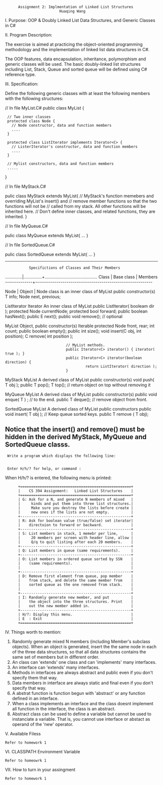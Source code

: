           Assignment 2: Implmentation of Linked List Structures
                             Huaqing Wang


I.     Purpose: OOP & Doubly Linked List Data Structures, and Generic Classes in C#

II.     Program Description:

   The exercise is aimed at practicing the object-oriented
programming methodology and the implementation of linked list data
structures in C#.

   The OOP features, data encapsulation, inheritance, polymorphism and
generic classes will be used. The basic doubly-linked list structures including
List, Stack, Queue and sorted queue will be defined using C# reference type.


III.     Specification:

   Define the following generic classes with at least the following members with
the following structures:

  // In file MyList.C# 
  public class MyList<C> {

     // Two inner classes
     protected class Node {
       // Node constructor, data and function members
       ....
     }

     protected class ListIterator implements Iterator<C> {
       // ListerIterator's constructor, data and function members
       ....
     }

     // Mylist constructors, data and function members
     .....

  }
     
  // In file MyStack.C#
     
  pulic class MyStack<C> extends MyList<C>{
     // MyStack's function memebers and overriding MyList's insert() and
     // remove member functions so that the two functions will not be
     // called from my stack. All other functions will be inherited here.
     // Don't define inner classes, and related functions, they are inherited.
  }

  // In file MyQueue.C#
 
  pulic class MyQueue<C> extends MyList<C>{  ... }

  // In file SortedQueue.C#

  pulic class SortedQueue<C> extends MyList<C>{ ... }

--------------------------------------------------------------------------
               Specifictions of Classes and Their Members
..............|...............+...........................................
   Class      | Base class    | Members
--------------+------------------------------------------------------------
  
   Node       | Object        | Node class is an inner class of MyList
                                public constructor(s)
                                T info; Node next, previous;

  ListIterator Iterator<C>      An inner class of MyList
                                public ListIterator( booleam dir );
                                protected Node currentNode;
                                protected bool forward;
                                public boolean hasNext();
                                public E     next();
                                public void    remove(); // optional

   MyList<C>   Object,          public constructor(s)
                                Iterable<C>     protected Node<C> front, rear; int count;
                                public boolean empty();
                                public int     size();
                                void     insert(C obj, int position);
                                C remove( int position );

                                // MyList methods.
                                public Iterator<C> iterator() { iterator( true ); }
                                public Iterator<C> iterator(boolean direction) {
                                         return ListIterator( direction );
                                } 

  MyStack<T>    MyList<T>       A derived class of MyList
                                public constructor(s)
                                void     push( T obj );
                                public T     pop();
                                T     top(); // return object on top without removing it

  MyQueue<T>    MyList<T>       A derived class of MyList
                                public constructor(s)
                                public void     enque( T ) ; // to the end.
                                public T     deque(); // remove object from front. 

  SortedQueue<T>  MyList<T>     A derived class of MyList
                                public constructors
                                public void insert( T obj ); // Keep queue sorted keys.
                                public T remove ( T obj);

Notice that the insert() and remove() must be hidden in the derived MyStack,
MyQueue and SortedQueue classs.
------------------------------------------------------------------------------


     Write a program which displays the following line:


     Enter H/h/? for help, or command : 


   When H/h/? is entered, the following menu is printed:

          +===================================================+
          |    CS 394 Assignment:   Linked List Structures    | 
          +===================================================+
          | G: Ask for a N, and generate N members of mixed   |
          |     kinds and put them into three list structures.|
          |     Make sure you destroy the lists before create |
          |     new ones if the lists are not empty.          |
          +---------------------------------------------------+
          | R: Ask for boolean value (true/false) set iterator|
          |    directoion to forward or backward.             | 
          +---------------------------------------------------+
          | S: List members in stack, 1 memebr per line,      |
          |     20 members per screen with header line, allow |
          |     Q/q to quit listing after each 20 members.    |
          +---------------------------------------------------+
          | Q: List members in queue (same requirements).     |
          +---------------------------------------------------+
          | O: List members in ordered queue sorted by SSN    |
          |    (same requirements).                           |
          |                                                   |
          +---------------------------------------------------+
          | D: Remove first element from queue, pop member    |
          |    from stack, and delete the same member from    |
          |    sorted queue as the one removed from stack.    |
          |                                                   |
          +---------------------------------------------------+
          | I: Randomly generate new member, and put          |
          |    the object into the three structures. Print    |
          |    out the new member added in.                   |
          +---------------------------------------------------+
          | H/?: Display this menu.                           |
          | E  : Exit                                         |
          +===================================================+

IV.     Things worth to mention:

  1. Randomly generate mixed N members (including Member's subclass objects).
     When an object is generated, insert the the same node in each of
     the three data structures, so that all data structures contains
     the same set of members but in different order.
  2. An class can 'extends' one class and can 'implements' many interfaces.
  3. An interface can 'extends' many interfaces.
  4. Methods in interfaces are always abstract and public even if you don't
     specify them that way.
  5. Data members in interface are always static and final even if you don't
     specify that way.
  6. A abstrat function is function begun with 'abstract' or any function defined
     in an interface.
  7. When a class implements an interface and the class doesnt implement all
     function in the interface, the class is an abstract.
  8. Abstract class can be used to define a variable but cannot be used to
     instanciate a variable. That is, you cannot use interface or abstact as
     operand of the 'new' operator.

V.     Available Filess

    Refer to homework 1


VI.     CLASSPATH Environment Variable 

    Refer to homeowrk 1

VII.     How to turn in your assingment

    Refer to homework 1
